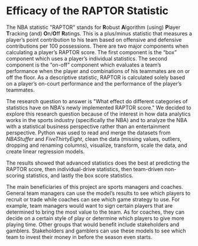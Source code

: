 # Efficacy of the RAPTOR Statistic

The NBA statistic "RAPTOR" stands for **R**obust **A**lgorithm (using) **P**layer **T**racking (and) **O**n/**O**ff **R**atings. This is a plus/minus statistic that measures a player’s point contribution to his team based on offensive and defensive contributions per 100 possessions. There are two major components when calculating a player’s RAPTOR score. The first component is the “box” component which uses a player’s individual statistics. The second component is the “on-off” component which evaluates a team’s performance when the player and combinations of his teammates are on or off the floor. As a descriptive statistic, RAPTOR is calculated solely based on a player’s on-court performance and the performance of the player’s teammates.

The research question to answer is "What effect do different categories of statistics have on NBA's newly implemented RAPTOR score." We decided to explore this research question because of the interest in how data analytics works in the sports industry (specifically the NBA) and to analyze the NBA with a statistical business perspective rather than an entertainment perspective. Python was used to read and merge the datasets from _NBAStuffer_ and _FiveThirtyEight_, clean the data (missing values, outliers, dropping and renaming columns), visualize, transform, scale the data, and create linear regression models. 

The results showed that advanced statistics does the best at predicting the RAPTOR score, then individual-drive statistics, then team-driven non-scoring statistics, and lastly the box score statistics. 



The main beneficiaries of this project are sports managers and coaches. General team managers can use the model’s results to see which players to recruit or trade while coaches can see which game strategy to use. For example, team managers would want to sign certain players that are determined to bring the most value to the team. As for coaches, they can decide on a certain style of play or determine which players to give more playing time. Other groups that would benefit include stakeholders and gamblers. Stakeholders and gamblers can use these models to see which team to invest their money in before the season even starts.
